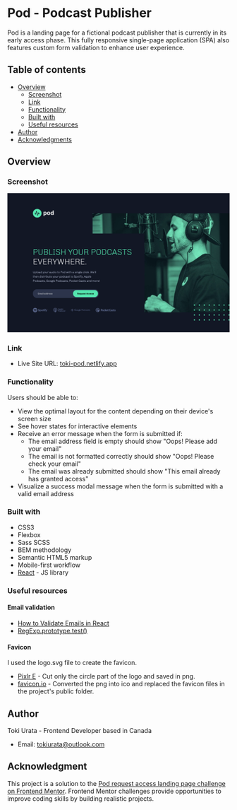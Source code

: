 # Pod - Podcast Publisher

Pod is a landing page for a fictional podcast publisher that is currently in its early access phase. This fully responsive single-page application (SPA) also features custom form validation to enhance user experience.

## Table of contents

- [Overview](#overview)
  - [Screenshot](#screenshot)
  - [Link](#link)
  - [Functionality](#functionality)
  - [Built with](#built-with)
  - [Useful resources](#useful-resources)
- [Author](#author)
- [Acknowledgments](#acknowledgments)

## Overview

### Screenshot

![Pod - Podcast Publisher](/src/assets/images/screenshots/screenshot.png)

### Link

- Live Site URL: [toki-pod.netlify.app](https://toki-pod.netlify.app)

### Functionality

Users should be able to:

- View the optimal layout for the content depending on their device's screen size
- See hover states for interactive elements
- Receive an error message when the form is submitted if:
  - The email address field is empty should show "Oops! Please add your email"
  - The email is not formatted correctly should show "Oops! Please check your email"
  - The email was already submitted should show "This email already has granted access"
- Visualize a success modal message when the form is submitted with a valid email address

### Built with

- CSS3
- Flexbox
- Sass SCSS
- BEM methodology
- Semantic HTML5 markup
- Mobile-first workflow
- [React](https://reactjs.org/) - JS library

### Useful resources

#### Email validation

- [How to Validate Emails in React](https://mailtrap.io/blog/validate-emails-in-react/)
- [RegExp.prototype.test()](https://developer.mozilla.org/en-US/docs/Web/JavaScript/Reference/Global_Objects/RegExp/test)

#### Favicon

I used the logo.svg file to create the favicon.

- [Pixlr E](https://pixlr.com/e/) - Cut only the circle part of the logo and saved in png.
- [favicon.io](https://favicon.io/) - Converted the png into ico and replaced the favicon files in the project's public folder.

## Author

Toki Urata - Frontend Developer based in Canada

- Email: [tokiurata@outlook.com](mailto:tokiurata@outlook.com)

## Acknowledgment

This project is a solution to the [Pod request access landing page challenge on Frontend Mentor](https://www.frontendmentor.io/challenges/pod-request-access-landing-page-eyTmdkLSG). Frontend Mentor challenges provide opportunities to improve coding skills by building realistic projects.
